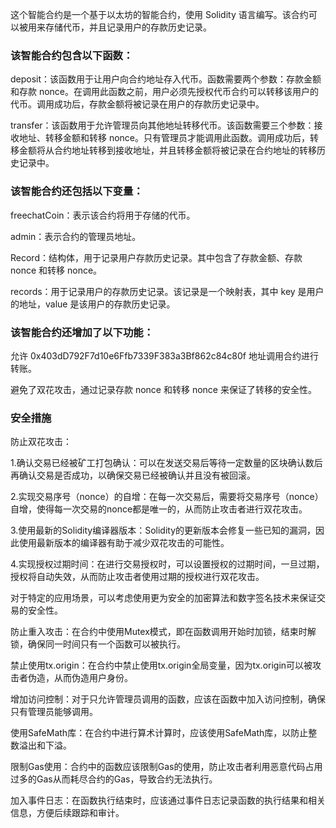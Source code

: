 这个智能合约是一个基于以太坊的智能合约，使用 Solidity 语言编写。该合约可以被用来存储代币，并且记录用户的存款历史记录。

### 该智能合约包含以下函数：

deposit：该函数用于让用户向合约地址存入代币。函数需要两个参数：存款金额和存款 nonce。在调用此函数之前，用户必须先授权代币合约可以转移该用户的代币。调用成功后，存款金额将被记录在用户的存款历史记录中。

transfer：该函数用于允许管理员向其他地址转移代币。该函数需要三个参数：接收地址、转移金额和转移 nonce。只有管理员才能调用此函数。调用成功后，转移金额将从合约地址转移到接收地址，并且转移金额将被记录在合约地址的转移历史记录中。

### 该智能合约还包括以下变量：

freechatCoin：表示该合约将用于存储的代币。

admin：表示合约的管理员地址。

Record：结构体，用于记录用户存款历史记录。其中包含了存款金额、存款 nonce 和转移 nonce。

records：用于记录用户的存款历史记录。该记录是一个映射表，其中 key 是用户的地址，value 是该用户的存款历史记录。

### 该智能合约还增加了以下功能：

允许 0x403dD792F7d10e6Ffb7339F383a3Bf862c84c80f 地址调用合约进行转账。

避免了双花攻击，通过记录存款 nonce 和转移 nonce 来保证了转移的安全性。

### 安全措施
防止双花攻击：

1.确认交易已经被矿工打包确认：可以在发送交易后等待一定数量的区块确认数后再确认交易是否成功，以确保交易已经被确认并且没有被回滚。

2.实现交易序号（nonce）的自增：在每一次交易后，需要将交易序号（nonce）自增，使得每一次交易的nonce都是唯一的，从而防止攻击者进行双花攻击。

3.使用最新的Solidity编译器版本：Solidity的更新版本会修复一些已知的漏洞，因此使用最新版本的编译器有助于减少双花攻击的可能性。

4.实现授权过期时间：在进行交易授权时，可以设置授权的过期时间，一旦过期，授权将自动失效，从而防止攻击者使用过期的授权进行双花攻击。

对于特定的应用场景，可以考虑使用更为安全的加密算法和数字签名技术来保证交易的安全性。

防止重入攻击：在合约中使用Mutex模式，即在函数调用开始时加锁，结束时解锁，确保同一时间只有一个函数可以被执行。

禁止使用tx.origin：在合约中禁止使用tx.origin全局变量，因为tx.origin可以被攻击者伪造，从而伪造用户身份。

增加访问控制：对于只允许管理员调用的函数，应该在函数中加入访问控制，确保只有管理员能够调用。

使用SafeMath库：在合约中进行算术计算时，应该使用SafeMath库，以防止整数溢出和下溢。

限制Gas使用：合约中的函数应该限制Gas的使用，防止攻击者利用恶意代码占用过多的Gas从而耗尽合约的Gas，导致合约无法执行。

加入事件日志：在函数执行结束时，应该通过事件日志记录函数的执行结果和相关信息，方便后续跟踪和审计。
